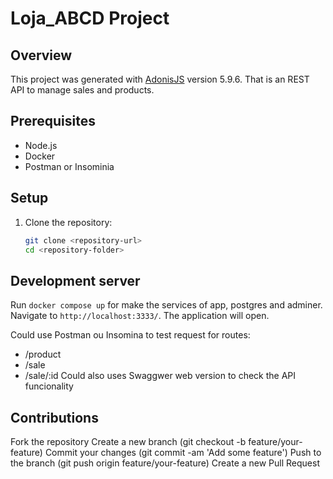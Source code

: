 # Loja_ABCD Project

## Overview

This project was generated with [AdonisJS](https://adonisjs.com/) version 5.9.6. That is an REST API to manage sales and products. 

## Prerequisites

- Node.js
- Docker
- Postman or Insominia

## Setup

1. Clone the repository:
   ```bash
   git clone <repository-url>
   cd <repository-folder>

## Development server

Run `docker compose up` for make the services of app, postgres and adminer. Navigate to `http://localhost:3333/`. The application will open. 

Could use Postman ou Insomina to test request for routes:
 - /product
 - /sale
 - /sale/:id
 Could also uses Swaggwer web version to check the API funcionality


## Contributions 

Fork the repository
Create a new branch (git checkout -b feature/your-feature)
Commit your changes (git commit -am 'Add some feature')
Push to the branch (git push origin feature/your-feature)
Create a new Pull Request